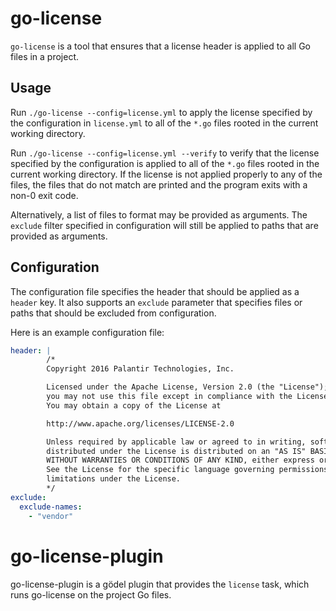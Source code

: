 go-license
==========
`go-license` is a tool that ensures that a license header is applied to all Go files in a project.

Usage
-----
Run `./go-license --config=license.yml` to apply the license specified by the configuration in `license.yml` to all of
the `*.go` files rooted in the current working directory.

Run `./go-license --config=license.yml --verify` to verify that the license specified by the configuration is applied to
all of the `*.go` files rooted in the current working directory. If the license is not applied properly to any of the
files, the files that do not match are printed and the program exits with a non-0 exit code.

Alternatively, a list of files to format may be provided as arguments. The `exclude` filter specified in configuration
will still be applied to paths that are provided as arguments.

Configuration
-------------
The configuration file specifies the header that should be applied as a `header` key. It also supports an `exclude`
parameter that specifies files or paths that should be excluded from configuration.

Here is an example configuration file:

```yml
header: |
        /*
        Copyright 2016 Palantir Technologies, Inc.

        Licensed under the Apache License, Version 2.0 (the "License");
        you may not use this file except in compliance with the License.
        You may obtain a copy of the License at

        http://www.apache.org/licenses/LICENSE-2.0

        Unless required by applicable law or agreed to in writing, software
        distributed under the License is distributed on an "AS IS" BASIS,
        WITHOUT WARRANTIES OR CONDITIONS OF ANY KIND, either express or implied.
        See the License for the specific language governing permissions and
        limitations under the License.
        */
exclude:
  exclude-names:
    - "vendor"
```

go-license-plugin
=================
go-license-plugin is a gödel plugin that provides the `license` task, which runs go-license on the project Go files.

